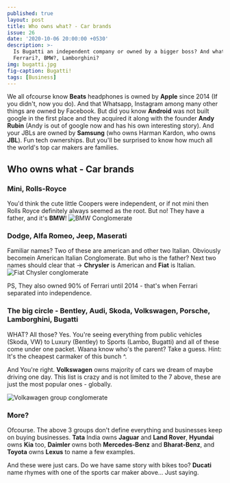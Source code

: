 ```yaml
---
published: true
layout: post
title: Who owns what? - Car brands
issue: 26
date: '2020-10-06 20:00:00 +0530'
description: >-
  Is Bugatti an independent company or owned by a bigger boss? And what about
  Ferrari?, BMW?, Lamborghini?
img: bugatti.jpg
fig-caption: Bugatti!
tags: [Business]
---
```

We all ofcourse know **Beats** headphones is owned by **Apple** since 2014 (If you didn't, now you do). And that Whatsapp, Instagram among many other things are owned by Facebook. But did you know **Android** was not built google in the first place and they acquired it along with the founder **Andy Rubin** (Andy is out of google now and has his own interesting story). And your JBLs are owned by **Samsung** (who owns Harman Kardon, who owns **JBL**).
Fun tech ownerships. But you'll be surprised to know how much all the world's top car makers are families.

## Who owns what -  Car brands

### Mini, Rolls-Royce
You'd think the cute little Coopers were independent, or if not mini then Rolls Royce definitely always seemed as the root. But no! They have a father, and it's **BMW**! 
![BMW Conglomerate](https://ohyash.github.io/KnowledgeDay/assets/img/BMW_conglomerate.png)

### Dodge, Alfa Romeo, Jeep, Maserati
Familiar names? Two of these are american and other two Italian. Obviously becomein American Italian Conglomerate. But who is the father? Next two names should clear that -> **Chrysler** is American and **Fiat** is Italian.
![Fiat Chysler conglomerate](https://ohyash.github.io/KnowledgeDay/assets/img/Fiat_conglomerate.png)

PS, They also owned 90% of Ferrari until 2014 - that's when Ferrari separated into independence.

### The big circle - Bentley, Audi, Skoda, Volkswagen, Porsche, Lamborghini, Bugatti
WHAT? All those? Yes. You're seeing everything from public vehicles (Skoda, VW) to Luxury (Bentley) to Sports (Lambo, Bugatti) and all of these come under one packet. Waana know who's the parent? Take a guess.
Hint: It's the cheapest carmaker of this bunch ^.

And You're right. **Volkswagen** owns majority of cars we dream of maybe driving one day. This list is crazy and is not limited to the 7 above, these are just the most popular ones - globally.

![Volkawagen group conglomerate](https://ohyash.github.io/KnowledgeDay/assets/img/volkswagen_conglomerate.jpg)

### More?
Ofcourse. The above 3 groups don't define everything and businesses keep on buying businesses. **Tata** India owns **Jaguar** and **Land Rover**, **Hyundai** owns **Kia** too, **Daimler** owns both **Mercedes-Benz** and **Bharat-Benz**, and **Toyota** owns **Lexus** to name a few examples.

And these were just cars. Do we have same story with bikes too?
**Ducati** name rhymes with one of the sports car maker above... Just saying.